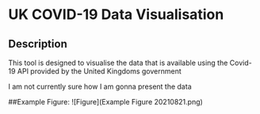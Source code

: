 ﻿# UK COVID-19 Data Visualisation
## Description
This tool is designed to visualise the data that is available using the Covid-19 API provided by the United Kingdoms government

I am not currently sure how I am gonna present the data

##Example Figure:
![Figure](Example Figure 20210821.png)
